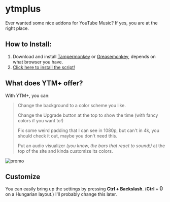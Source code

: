 # ytmplus
Ever wanted some nice addons for YouTube Music? If yes, you are at the right place.
## How to Install:
1. Download and install [Tampermonkey](https://www.tampermonkey.net) or [Greasemonkey](https://addons.mozilla.org/en-US/firefox/addon/greasemonkey), depends on what browser you have.
2. [Click here to install the script!](https://github.com/RealMarioD/ytmplus/raw/main/ytmplus.user.js)
## What does YTM+ offer?
With YTM+, you can:
> Change the background to a color scheme you like.
>
> Change the Upgrade button at the top to show the time (with fancy colors if you want to!)
>
> Fix some weird padding that I can see in 1080p, but can't in 4k, you should check it out, maybe you don't need this.
>
> Put an audio visualizer *(you know, the bars that react to sound!)* at the top of the site and kinda customize its colors.

![promo](https://user-images.githubusercontent.com/35196073/186242165-132184d7-5d77-461c-b28d-8dbe115f1200.png)
## Customize
You can easily bring up the settings by pressing **Ctrl + Backslash**. (**Ctrl + Ű** on a Hungarian layout.) I'll probably change this later.
